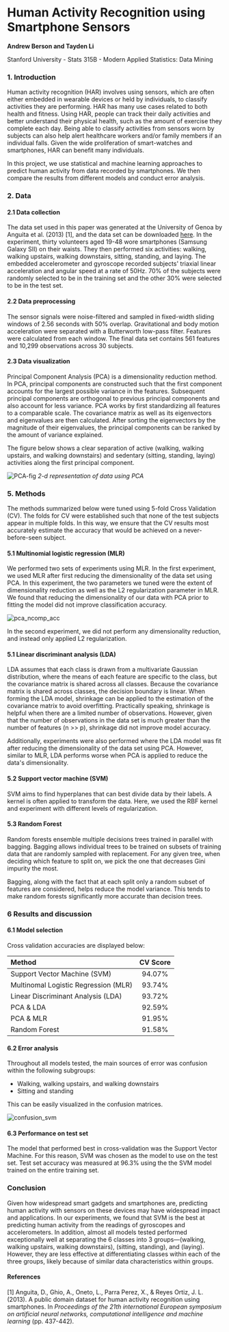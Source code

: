 # Human Activity Recognition using Smartphone Sensors

**Andrew Berson and Tayden Li**

Stanford University - Stats 315B - Modern Applied Statistics: Data Mining

### 1. Introduction

Human activity recognition (HAR) involves using sensors, which are often either embedded in wearable devices or
held by individuals, to classify activities they are performing. 
HAR has many use cases related to both health and fitness. Using HAR, people can track their daily 
activities and better understand their physical health, such as the amount of exercise they complete each day. 
Being able to classify activities from sensors worn 
by subjects can also help alert healthcare workers and/or family members if an individual falls. 
Given the wide proliferation of smart-watches and smartphones, HAR can benefit many individuals.

In this project, we use statistical and machine learning approaches to predict human activity 
from data recorded by smartphones. We then compare the results from different models and conduct error analysis.

### 2. Data

#### 2.1 Data collection 

The data set used in this paper was generated at the University of Genoa by Anguita et al. (2013) \[1\], and the
data set can be downloaded [here](https://archive.ics.uci.edu/dataset/240/human+activity+recognition+using+smartphones). 
In the experiment, thirty volunteers aged 19-48 wore smartphones (Samsung Galaxy SII) on their waists. They 
then performed six activities: walking, walking upstairs, walking downstairs, sitting, standing, and laying. 
The embedded accelerometer and gyroscope recorded subjects' triaxial linear acceleration and angular speed at 
a rate of 50Hz. 70% of the subjects were randomly selected to be in the training set and the other 30% were 
selected to be in the test set.

#### 2.2 Data preprocessing

The sensor signals were noise-filtered and sampled in fixed-width sliding windows of 2.56 seconds with 50% 
overlap. Gravitational and body motion acceleration were separated with a Butterworth low-pass filter. Features 
were calculated from each window. The final data set contains 561 features and 10,299 observations across 30 subjects.

#### 2.3 Data visualization

Principal Component Analysis (PCA) is a dimensionality reduction method. In PCA, principal components are 
constructed such that the first component accounts for the largest possible variance in the features. 
Subsequent principal components are orthogonal to previous principal components and also account for less variance.
PCA works by first standardizing all features to a comparable scale. The covariance matrix as well 
as its eigenvectors and eigenvalues are then calculated. After sorting the eigenvectors by the magnitude of 
their eigenvalues, the principal components can be ranked by the amount of variance explained.

The figure below shows a clear separation of active (walking, walking upstairs, and walking downstairs) and 
sedentary (sitting, standing, laying) activities along the first principal component.

![PCA-fig](figures/pca_2comp_hist.png)
*2-d representation of data using PCA*


### 5. Methods

The methods summarized below were tuned using 5-fold Cross Validation (CV). The folds for CV were established 
such that none of the test subjects appear in multiple folds. In this way, we ensure that the CV results most 
accurately estimate the accuracy that would be achieved on a never-before-seen subject.

#### 5.1 Multinomial logistic regression (MLR) 

We performed two sets of experiments using MLR. In the first experiment, we used MLR after first 
reducing the dimensionality of the data set using PCA. In this experiment, the two parameters we tuned were the 
extent of dimensionality reduction as well as the L2 regularization parameter in MLR. We found that reducing the 
dimensionality of our data with PCA prior to fitting the model did not improve classification accuracy.

![pca_ncomp_acc](figures/pca_lr_ncomp.png)

In the second experiment, we did not perform any dimensionality reduction, and instead only applied L2 
regularization. 

#### 5.1 Linear discriminant analysis (LDA)

LDA assumes that each class is drawn from a multivariate Gaussian distribution, where the means of each 
feature are specific to the class, but the covariance matrix is shared across all classes. Because the covariance 
matrix is shared across classes, the decision boundary is linear. 
When forming the LDA model, shrinkage can be applied to the estimation of the covariance matrix to avoid overfitting. 
Practically speaking, shrinkage is helpful when there are a limited number of observations. 
However, given that the number of observations in the data set is much greater than the number of features (n >> p), 
shrinkage did not improve model accuracy. 

Additionally, experiments were also performed where the LDA model was 
fit after reducing the dimensionality of the data set using PCA. However, similar to MLR, LDA performs worse 
when PCA is applied to reduce the data's dimensionality.

#### 5.2 Support vector machine (SVM)

SVM aims to find hyperplanes that can best divide data by their labels. A kernel is often applied to 
transform the data. Here, we used the RBF kernel and experiment with different levels of regularization.

#### 5.3 Random Forest

Random forests ensemble multiple decisions trees trained in parallel with bagging. Bagging allows 
individual trees to be trained on subsets of training data that are randomly sampled with replacement. For any given 
tree, when deciding which feature to split on, we pick the one that decreases Gini impurity the most. 

Bagging, along with the fact that at each split only a random subset of features are considered, helps reduce the 
model variance. This tends to make random forests significantly more accurate than decision trees.


### 6 Results and discussion

#### 6.1 Model selection 

Cross validation accuracies are displayed below:

| Method | CV Score |
| :--- |:----: |
| Support Vector Machine (SVM) | 94.07% |
| Multinomal Logistic Regression (MLR) | 93.74% |
| Linear Discriminant Analysis (LDA) | 93.72% |
| PCA & LDA | 92.59% |
| PCA & MLR | 91.95% |
| Random Forest | 91.58% |


#### 6.2 Error analysis

Throughout all models tested, the main sources of error was confusion within the following subgroups:
 - Walking, walking upstairs, and walking downstairs
 - Sitting and standing

This can be easily visualized in the confusion matrices.

![confusion_svm](figures/svm_confusion.png)

#### 6.3 Performance on test set

The model that performed best in cross-validation was the Support Vector Machine. For this reason, SVM was chosen as
the model to use on the test set. Test set accuracy was measured at 96.3% using the the SVM model trained on the entire
training set.


### Conclusion
Given how widespread smart gadgets and smartphones are, predicting human activity with sensors on these devices may 
have widespread impact and applications. In our experiments, we found that SVM is the best at 
predicting human activity from the readings of gyroscopes and accelerometers. In addition, almost all models tested 
performed exceptionally well at separating the 6 classes into 3 groups—(walking, walking upstairs, walking 
downstairs), (sitting, standing), and (laying). However, they are less effective at differentiating classes within 
each of the three groups, likely because of similar data characteristics within groups.

#### References

\[1\] Anguita, D., Ghio, A., Oneto, L., Parra Perez, X., & Reyes Ortiz, J. L. (2013). A public domain dataset for 
human activity recognition using smartphones. In *Proceedings of the 21th international European symposium on 
artificial neural networks, computational intelligence and machine learning* (pp. 437-442).
